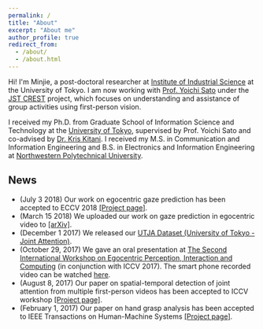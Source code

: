 ```yaml
---
permalink: /
title: "About"
excerpt: "About me"
author_profile: true
redirect_from: 
  - /about/
  - /about.html
---
```


Hi! I'm Minjie, a post-doctoral researcher at [Institute of Industrial Science](https://www.iis.u-tokyo.ac.jp/en/) at the University of Tokyo. I am now working with [Prof. Yoichi Sato](http://www.hci.iis.u-tokyo.ac.jp/~ysato/index.html) under the [JST CREST](http://www.hci.iis.u-tokyo.ac.jp/~cvs/) project, which focuses on understanding and assistance of group activities using first-person vision.

I received my Ph.D. from Graduate School of Information Science and Technology at the [University of Tokyo](http://www.u-tokyo.ac.jp/en/), supervised by Prof. Yoichi Sato and co-advised by [Dr. Kris Kitani](http://www.cs.cmu.edu/~kkitani/). I received my M.S. in Communication and Information Engineering and B.S. in Electronics and Information Engineering at [Northwestern Polytechnical University](http://en.nwpu.edu.cn/).


## News
* (July 3 2018) Our work on egocentric gaze prediction has been accepted to ECCV 2018 [[Project page]](https://cai-mj.github.io/project/egocentric_gaze_prediction).
* (March 15 2018) We uploaded our work on gaze prediction in egocentric video to [[arXiv]](https://arxiv.org/abs/1803.09125).
* (December 1 2017) We released our [UTJA Dataset (University of Tokyo - Joint Attention)](https://github.com/cai-mj/UTJA_dataset).
* (October 29, 2017) We gave an oral presentation at [The Second International Workshop on Egocentric Perception, Interaction and Computing](http://www.eyewear-computing.org/EPIC_ICCV17/program.asp) (in conjunction with ICCV 2017). The smart phone recorded video can be watched [here](https://youtu.be/s4Ifz6PCJ1E).
* (August 8, 2017) Our paper on spatial-temporal detection of joint attention from multiple first-person videos has been accepted to ICCV workshop [[Project page]](https://cai-mj.github.io/publication/2017-10-01-iccvw).
* (February 1, 2017) Our paper on hand grasp analysis has been accepted to IEEE Transactions on Human-Machine Systems [[Project page]](https://cai-mj.github.io/publication/2017-08-01-THMS).


